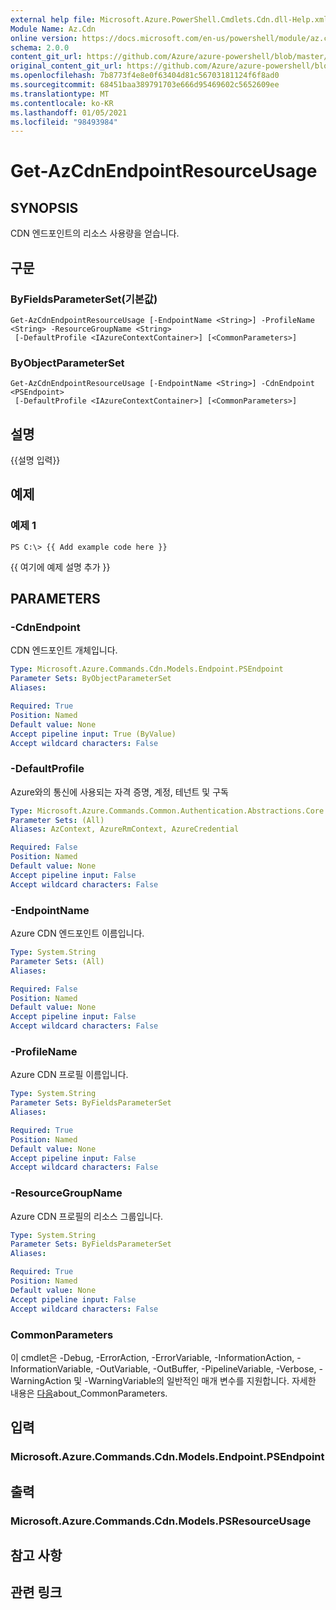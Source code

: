```yaml
---
external help file: Microsoft.Azure.PowerShell.Cmdlets.Cdn.dll-Help.xml
Module Name: Az.Cdn
online version: https://docs.microsoft.com/en-us/powershell/module/az.cdn/get-azcdnendpointresourceusage
schema: 2.0.0
content_git_url: https://github.com/Azure/azure-powershell/blob/master/src/Cdn/Cdn/help/Get-AzCdnEndpointResourceUsage.md
original_content_git_url: https://github.com/Azure/azure-powershell/blob/master/src/Cdn/Cdn/help/Get-AzCdnEndpointResourceUsage.md
ms.openlocfilehash: 7b8773f4e8e0f63404d81c56703181124f6f8ad0
ms.sourcegitcommit: 68451baa389791703e666d95469602c5652609ee
ms.translationtype: MT
ms.contentlocale: ko-KR
ms.lasthandoff: 01/05/2021
ms.locfileid: "98493984"
---
```

# Get-AzCdnEndpointResourceUsage

## SYNOPSIS
CDN 엔드포인트의 리소스 사용량을 얻습니다.

## 구문

### ByFieldsParameterSet(기본값)
```
Get-AzCdnEndpointResourceUsage [-EndpointName <String>] -ProfileName <String> -ResourceGroupName <String>
 [-DefaultProfile <IAzureContextContainer>] [<CommonParameters>]
```

### ByObjectParameterSet
```
Get-AzCdnEndpointResourceUsage [-EndpointName <String>] -CdnEndpoint <PSEndpoint>
 [-DefaultProfile <IAzureContextContainer>] [<CommonParameters>]
```

## 설명
{{설명 입력}}

## 예제

### 예제 1
```
PS C:\> {{ Add example code here }}
```

{{ 여기에 예제 설명 추가 }}

## PARAMETERS

### -CdnEndpoint
CDN 엔드포인트 개체입니다.

```yaml
Type: Microsoft.Azure.Commands.Cdn.Models.Endpoint.PSEndpoint
Parameter Sets: ByObjectParameterSet
Aliases:

Required: True
Position: Named
Default value: None
Accept pipeline input: True (ByValue)
Accept wildcard characters: False
```

### -DefaultProfile
Azure와의 통신에 사용되는 자격 증명, 계정, 테넌트 및 구독

```yaml
Type: Microsoft.Azure.Commands.Common.Authentication.Abstractions.Core.IAzureContextContainer
Parameter Sets: (All)
Aliases: AzContext, AzureRmContext, AzureCredential

Required: False
Position: Named
Default value: None
Accept pipeline input: False
Accept wildcard characters: False
```

### -EndpointName
Azure CDN 엔드포인트 이름입니다.

```yaml
Type: System.String
Parameter Sets: (All)
Aliases:

Required: False
Position: Named
Default value: None
Accept pipeline input: False
Accept wildcard characters: False
```

### -ProfileName
Azure CDN 프로필 이름입니다.

```yaml
Type: System.String
Parameter Sets: ByFieldsParameterSet
Aliases:

Required: True
Position: Named
Default value: None
Accept pipeline input: False
Accept wildcard characters: False
```

### -ResourceGroupName
Azure CDN 프로필의 리소스 그룹입니다.

```yaml
Type: System.String
Parameter Sets: ByFieldsParameterSet
Aliases:

Required: True
Position: Named
Default value: None
Accept pipeline input: False
Accept wildcard characters: False
```

### CommonParameters
이 cmdlet은 -Debug, -ErrorAction, -ErrorVariable, -InformationAction, -InformationVariable, -OutVariable, -OutBuffer, -PipelineVariable, -Verbose, -WarningAction 및 -WarningVariable의 일반적인 매개 변수를 지원합니다. 자세한 내용은 [다음](http://go.microsoft.com/fwlink/?LinkID=113216)about_CommonParameters.

## 입력

### Microsoft.Azure.Commands.Cdn.Models.Endpoint.PSEndpoint

## 출력

### Microsoft.Azure.Commands.Cdn.Models.PSResourceUsage

## 참고 사항

## 관련 링크
